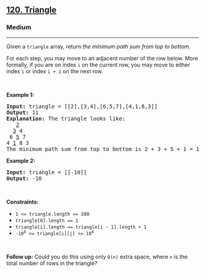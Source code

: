 <h2><a href="https://leetcode.com/problems/triangle/">120. Triangle</a></h2><h3>Medium</h3><hr><div style="user-select: auto;"><p style="user-select: auto;">Given a <code style="user-select: auto;">triangle</code> array, return <em style="user-select: auto;">the minimum path sum from top to bottom</em>.</p>

<p style="user-select: auto;">For each step, you may move to an adjacent number of the row below. More formally, if you are on index <code style="user-select: auto;">i</code> on the current row, you may move to either index <code style="user-select: auto;">i</code> or index <code style="user-select: auto;">i + 1</code> on the next row.</p>

<p style="user-select: auto;">&nbsp;</p>
<p style="user-select: auto;"><strong class="example" style="user-select: auto;">Example 1:</strong></p>

<pre style="position: relative; user-select: auto;"><strong style="user-select: auto;">Input:</strong> triangle = [[2],[3,4],[6,5,7],[4,1,8,3]]
<strong style="user-select: auto;">Output:</strong> 11
<strong style="user-select: auto;">Explanation:</strong> The triangle looks like:
   <u style="user-select: auto;">2</u>
  <u style="user-select: auto;">3</u> 4
 6 <u style="user-select: auto;">5</u> 7
4 <u style="user-select: auto;">1</u> 8 3
The minimum path sum from top to bottom is 2 + 3 + 5 + 1 = 11 (underlined above).
<div class="open_grepper_editor" title="Edit &amp; Save To Grepper" style="user-select: auto;"></div></pre>

<p style="user-select: auto;"><strong class="example" style="user-select: auto;">Example 2:</strong></p>

<pre style="position: relative; user-select: auto;"><strong style="user-select: auto;">Input:</strong> triangle = [[-10]]
<strong style="user-select: auto;">Output:</strong> -10
<div class="open_grepper_editor" title="Edit &amp; Save To Grepper" style="user-select: auto;"></div></pre>

<p style="user-select: auto;">&nbsp;</p>
<p style="user-select: auto;"><strong style="user-select: auto;">Constraints:</strong></p>

<ul style="user-select: auto;">
	<li style="user-select: auto;"><code style="user-select: auto;">1 &lt;= triangle.length &lt;= 200</code></li>
	<li style="user-select: auto;"><code style="user-select: auto;">triangle[0].length == 1</code></li>
	<li style="user-select: auto;"><code style="user-select: auto;">triangle[i].length == triangle[i - 1].length + 1</code></li>
	<li style="user-select: auto;"><code style="user-select: auto;">-10<sup style="user-select: auto;">4</sup> &lt;= triangle[i][j] &lt;= 10<sup style="user-select: auto;">4</sup></code></li>
</ul>

<p style="user-select: auto;">&nbsp;</p>
<strong style="user-select: auto;">Follow up:</strong> Could you&nbsp;do this using only <code style="user-select: auto;">O(n)</code> extra space, where <code style="user-select: auto;">n</code> is the total number of rows in the triangle?</div>